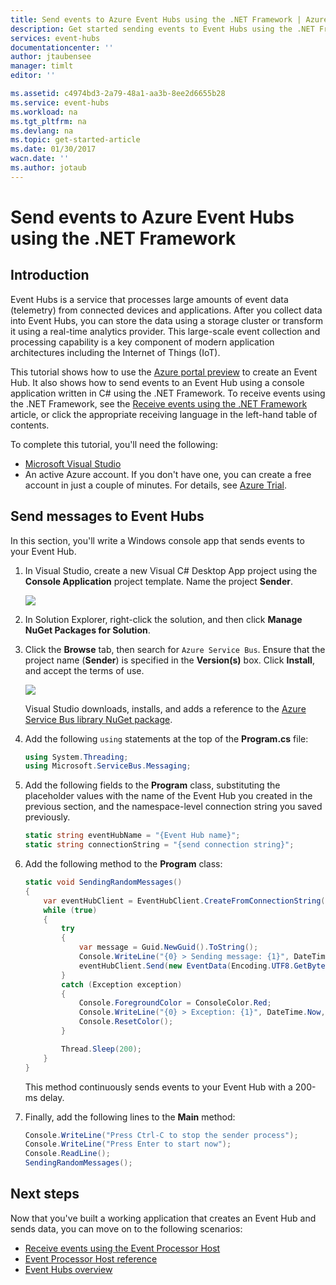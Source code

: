 ```yaml
---
title: Send events to Azure Event Hubs using the .NET Framework | Azure
description: Get started sending events to Event Hubs using the .NET Framework
services: event-hubs
documentationcenter: ''
author: jtaubensee
manager: timlt
editor: ''

ms.assetid: c4974bd3-2a79-48a1-aa3b-8ee2d6655b28
ms.service: event-hubs
ms.workload: na
ms.tgt_pltfrm: na
ms.devlang: na
ms.topic: get-started-article
ms.date: 01/30/2017
wacn.date: ''
ms.author: jotaub
---
```


# Send events to Azure Event Hubs using the .NET Framework

## Introduction
Event Hubs is a service that processes large amounts of event data (telemetry) from connected devices and applications. After you collect data into Event Hubs, you can store the data using a storage cluster or transform it using a real-time analytics provider. This large-scale event collection and processing capability is a key component of modern application architectures including the Internet of Things (IoT).

This tutorial shows how to use the [Azure portal preview](https://portal.azure.cn) to create an Event Hub. It also shows how to send events to an Event Hub using a console application written in C# using the .NET Framework. To receive events using the .NET Framework, see the [Receive events using the .NET Framework](./event-hubs-dotnet-framework-getstarted-receive-eph.md) article, or click the appropriate receiving language in the left-hand table of contents.

To complete this tutorial, you'll need the following:

* [Microsoft Visual Studio](http://visualstudio.com)
* An active Azure account. If you don't have one, you can create a free account in just a couple of minutes. For details, see [Azure Trial](https://www.azure.cn/pricing/1rmb-trial/).

## Send messages to Event Hubs
In this section, you'll write a Windows console app that sends events to your Event Hub.

1. In Visual Studio, create a new Visual C# Desktop App project using the **Console  Application** project template. Name the project **Sender**.

    ![](./media/event-hubs-dotnet-framework-getstarted-send/create-sender-csharp1.png)

2. In Solution Explorer, right-click the solution, and then click **Manage NuGet Packages for Solution**. 

3. Click the **Browse** tab, then search for `Azure Service Bus`. Ensure that the project name (**Sender**) is specified in the **Version(s)** box. Click **Install**, and accept the terms of use. 

    ![](./media/event-hubs-dotnet-framework-getstarted-send/create-sender-csharp2.png)

    Visual Studio downloads, installs, and adds a reference to the [Azure Service Bus library NuGet package](https://www.nuget.org/packages/WindowsAzure.ServiceBus).

4. Add the following `using` statements at the top of the **Program.cs** file:

    ```csharp
    using System.Threading;
    using Microsoft.ServiceBus.Messaging;
    ```

5. Add the following fields to the **Program** class, substituting the placeholder values with the name of the Event Hub you created in the previous section, and the namespace-level connection string you saved previously.

    ```csharp
    static string eventHubName = "{Event Hub name}";
    static string connectionString = "{send connection string}";
    ```

6. Add the following method to the **Program** class:

    ```csharp
    static void SendingRandomMessages()
    {
        var eventHubClient = EventHubClient.CreateFromConnectionString(connectionString, eventHubName);
        while (true)
        {
            try
            {
                var message = Guid.NewGuid().ToString();
                Console.WriteLine("{0} > Sending message: {1}", DateTime.Now, message);
                eventHubClient.Send(new EventData(Encoding.UTF8.GetBytes(message)));
            }
            catch (Exception exception)
            {
                Console.ForegroundColor = ConsoleColor.Red;
                Console.WriteLine("{0} > Exception: {1}", DateTime.Now, exception.Message);
                Console.ResetColor();
            }

            Thread.Sleep(200);
        }
    }
    ```

    This method continuously sends events to your Event Hub with a 200-ms delay.

7. Finally, add the following lines to the **Main** method:

    ```csharp
    Console.WriteLine("Press Ctrl-C to stop the sender process");
    Console.WriteLine("Press Enter to start now");
    Console.ReadLine();
    SendingRandomMessages();
    ```

## Next steps
Now that you've built a working application that creates an Event Hub and sends data, you can move on to the following scenarios:

* [Receive events using the Event Processor Host](./event-hubs-dotnet-framework-getstarted-receive-eph.md)
* [Event Processor Host reference](https://docs.microsoft.com/en-us/dotnet/api/microsoft.servicebus.messaging.eventprocessorhost)
* [Event Hubs overview](./event-hubs-what-is-event-hubs.md)

<!-- Images. -->
[19]: ./media/event-hubs-csharp-ephcs-getstarted/create-eh-proj1.png
[20]: ./media/event-hubs-csharp-ephcs-getstarted/create-eh-proj2.png
[21]: ./media/event-hubs-csharp-ephcs-getstarted/run-csharp-ephcs1.png
[22]: ./media/event-hubs-csharp-ephcs-getstarted/run-csharp-ephcs2.png

<!-- Links -->
[Event Processor Host]: https://www.nuget.org/packages/Microsoft.Azure.ServiceBus.EventProcessorHost
[Event Hubs overview]: ./event-hubs-overview.md